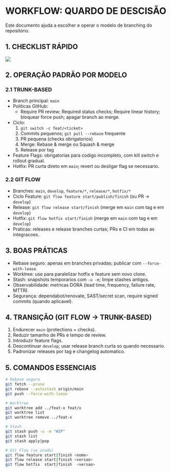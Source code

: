 <div class="page-break"></div>

# WORKFLOW: QUARDO DE DESCISÃO

Este documento ajuda a escolher e operar o modelo de branching do repositório.

## 1. CHECKLIST RÁPIDO

![](diagrams/workflow-decision.svg)

## 2. OPERAÇÃO PADRÃO POR MODELO

### 2.1 TRUNK-BASED

- Branch principal: `main`  
- Politicas GitHub:  
  - Require PR review; Required status checks; Require linear history; bloquear force push; apagar branch ao merge.  
- Ciclo:  
  1) `git switch -c feat/<ticket>`  
  2) Commits pequenos; `git pull --rebase` frequente  
  3) PR pequena (checks obrigatorios)  
  4) Merge: Rebase & merge ou Squash & merge  
  5) Release por tag  
- Feature Flags: obrigatorias para codigo incompleto, com kill switch e rollout gradual.  
- Hotfix: PR curta direto em `main`; revert ou desligar flag se necessario.

### 2.2 GIT FLOW

- Branches: `main`, `develop`, `feature/*`, `release/*`, `hotfix/*`  
- Ciclo Feature: `git flow feature start/publish/finish` (ou PR -> `develop`)  
- Release: `git flow release start/finish` (merge em `main` com tag e em `develop`)  
- Hotfix: `git flow hotfix start/finish` (merge em `main` com tag e em `develop`)  
- Praticas: releases e release branches curtas; PRs e CI em todas as integracoes.

## 3. BOAS PRÁTICAS

- Rebase seguro: apenas em branches privadas; publicar com `--force-with-lease`.  
- Worktree: use para paralelizar hotfix e feature sem novo clone.  
- Stash: snapshots temporarios com `-u -m`; limpe stashes antigos.  
- Observabilidade: metricas DORA (lead time, frequency, failure rate, MTTR).  
- Segurança: dependabot/renovate, SAST/secret scan, require signed commits (quando aplicavel).  

## 4. TRANSIÇÃO (GIT FLOW -> TRUNK-BASED)

1) Endurecer `main` (protections + checks).  
2) Reduzir tamanho de PRs e tempo de review.  
3) Introduzir feature flags.  
4) Descontinuar `develop`; usar release branch curta so quando necessario.  
5) Padronizar releases por tag e changelog automatico.

## 5. COMANDOS ESSENCIAIS

```bash
# Rebase seguro
git fetch --prune
git rebase --autostash origin/main
git push --force-with-lease

# Worktree
git worktree add ../feat-x feat/x
git worktree list
git worktree remove ../feat-x

# Stash
git stash push -u -m "WIP"
git stash list
git stash apply|pop

# Git Flow (se usado)
git flow feature start|finish <nome>
git flow release start|finish <versao>
git flow hotfix  start|finish  <versao>
```
